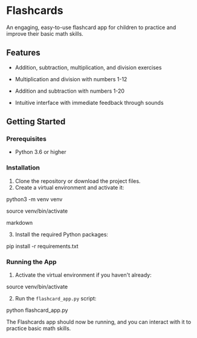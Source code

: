 # Flashcards

An engaging, easy-to-use flashcard app for children to practice and improve their basic math skills. 

## Features

- Addition, subtraction, multiplication, and division exercises

- Multiplication and division with numbers 1-12
- Addition and subtraction with numbers 1-20
- Intuitive interface with immediate feedback through sounds

## Getting Started

### Prerequisites

- Python 3.6 or higher

### Installation

1. Clone the repository or download the project files.
2. Create a virtual environment and activate it:

python3 -m venv venv

source venv/bin/activate

markdown


3. Install the required Python packages:

pip install -r requirements.txt


### Running the App

1. Activate the virtual environment if you haven't already:

source venv/bin/activate

2. Run the `flashcard_app.py` script:

python flashcard_app.py


The Flashcards app should now be running, and you can interact with it to practice basic math skills.